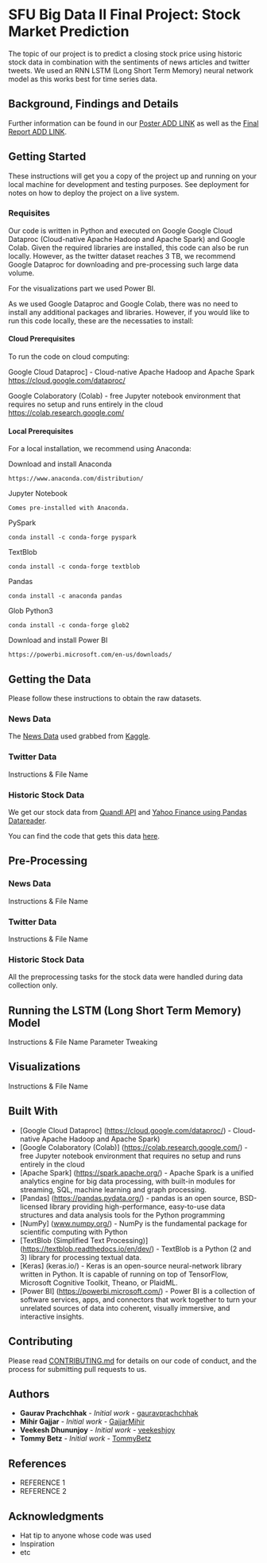 # SFU Big Data II Final Project: Stock Market Prediction

The topic of our project is to predict a closing stock price using historic stock data in combination with the sentiments of news articles and twitter tweets. We used an RNN LSTM (Long Short Term Memory) neural network model as this works best for time series data.

## Background, Findings and Details
Further information can be found in our [Poster ADD LINK](http://semver.org/) as well as the [Final Report ADD LINK](http://semver.org/).

## Getting Started

These instructions will get you a copy of the project up and running on your local machine for development and testing purposes. See deployment for notes on how to deploy the project on a live system.

### Requisites

Our code is written in Python and executed on Google Google Cloud Dataproc (Cloud-native Apache Hadoop and Apache Spark) and Google Colab. Given the required libraries are installed, this code can also be run locally. However, as the twitter dataset reaches 3 TB, we recommend Google Dataproc for downloading and pre-processing such large data volume.

For the visualizations part we used Power BI.

As we used Google Dataproc and Google Colab, there was no need to install any additional packages and libraries. However, if you would like to run this code locally, these are the necessaties to install:

#### Cloud Prerequisites

To run the code on cloud computing:

Google Cloud Dataproc] - Cloud-native Apache Hadoop and Apache Spark
	https://cloud.google.com/dataproc/

Google Colaboratory (Colab) - free Jupyter notebook environment that requires no setup and runs entirely in the cloud
	https://colab.research.google.com/

#### Local Prerequisites

For a local installation, we recommend using Anaconda:

Download and install Anaconda

	https://www.anaconda.com/distribution/


Jupyter Notebook

	Comes pre-installed with Anaconda.
<!---pip3 install --upgrade pip-->



PySpark

	conda install -c conda-forge pyspark
<!---pip install pyspark-->


TextBlob

	conda install -c conda-forge textblob 
<!---pip install -U textblob-->


Pandas

	conda install -c anaconda pandas
<!---pip install pandas-->


Glob Python3

	conda install -c conda-forge glob2 
<!---sudo pip install glob3-->

Download and install Power BI

	https://powerbi.microsoft.com/en-us/downloads/


## Getting the Data

Please follow these instructions to obtain the raw datasets.

### News Data

The [News Data](https://www.kaggle.com/rmisra/news-category-dataset) used grabbed from [Kaggle](https://www.kaggle.com/datasets). 

### Twitter Data

Instructions & File Name

### Historic Stock Data

We get our stock data from [Quandl API](https://www.quandl.com/) and [Yahoo Finance using Pandas Datareader](https://pandas-datareader.readthedocs.io/en/latest/).

You can find the code that gets this data [here](https://github.com/gauravprachchhak/Stock-Brokers/blob/master/Stock%20Data%20Grabber.py).

## Pre-Processing

### News Data

Instructions & File Name

### Twitter Data

Instructions & File Name

### Historic Stock Data

All the preprocessing tasks for the stock data were handled during data collection only.

## Running the LSTM (Long Short Term Memory) Model

Instructions & File Name
Parameter Tweaking


## Visualizations

Instructions & File Name



## Built With

* [Google Cloud Dataproc] (https://cloud.google.com/dataproc/) - Cloud-native Apache Hadoop and Apache Spark)
* [Google Colaboratory (Colab)] (https://colab.research.google.com/) - free Jupyter notebook environment that requires no setup and runs entirely in the cloud
* [Apache Spark] (https://spark.apache.org/) - Apache Spark is a unified analytics engine for big data processing, with built-in modules for streaming, SQL, machine learning and graph processing.
* [Pandas] (https://pandas.pydata.org/) - pandas is an open source, BSD-licensed library providing high-performance, easy-to-use data structures and data analysis tools for the Python programming
* [NumPy] (www.numpy.org/) - NumPy is the fundamental package for scientific computing with Python
* [TextBlob (Simplified Text Processing)] (https://textblob.readthedocs.io/en/dev/) - TextBlob is a Python (2 and 3) library for processing textual data.
* [Keras] (keras.io/) - Keras is an open-source neural-network library written in Python. It is capable of running on top of TensorFlow, Microsoft Cognitive Toolkit, Theano, or PlaidML.
* [Power BI] (https://powerbi.microsoft.com/) - Power BI is a collection of software services, apps, and connectors that work together to turn your unrelated sources of data into coherent, visually immersive, and interactive insights.



## Contributing

Please read [CONTRIBUTING.md](https://gist.github.com/PurpleBooth/b24679402957c63ec426) for details on our code of conduct, and the process for submitting pull requests to us.


## Authors

* **Gaurav Prachchhak** - *Initial work* - [gauravprachchhak](https://github.com/gauravprachchhak)
* **Mihir Gajjar** - *Initial work* - [GajjarMihir](https://github.com/GajjarMihir)
* **Veekesh Dhununjoy** - *Initial work* - [veekeshjoy](https://github.com/veekeshjoy)
* **Tommy Betz** - *Initial work* - [TommyBetz](https://github.com/TommyBetz)


<!---See also the list of [contributors](https://github.com/your/project/contributors) who participated in this project.-->

## References

* REFERENCE 1
* REFERENCE 2

## Acknowledgments

* Hat tip to anyone whose code was used
* Inspiration
* etc

